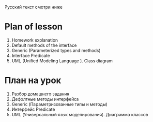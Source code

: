 Русский текст смотри ниже

# Plan of lesson <br/>
1. Homework explanation <br/>
2. Default methods of the interface <br/>
3. Generic (Parameterized types and methods) <br/>
4. Interface Predicate<T> <br/>
3. UML (Unified Modeling Language ). Class diagram <br/>


# План на урок <br/>
1. Разбор домашнего задания  <br/>
2. Дефолтные методы интерфейса  <br/>
3. Generic (Параметризованные типы и методы)  <br/>
4. Интерфейс Predicate<T>  <br/>
5. UML (Универсальный язык моделирования). Диаграмма классов  <br/>